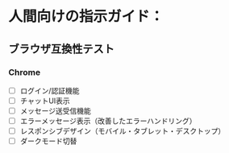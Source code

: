 # 人間向けの指示ガイド：


## ブラウザ互換性テスト

### Chrome
- [ ] ログイン/認証機能
- [ ] チャットUI表示
- [ ] メッセージ送受信機能
- [ ] エラーメッセージ表示（改善したエラーハンドリング）
- [ ] レスポンシブデザイン（モバイル・タブレット・デスクトップ）
- [ ] ダークモード切替
